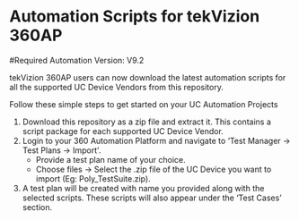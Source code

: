 # Automation Scripts for tekVizion 360AP

#Required Automation Version: V9.2

tekVizion 360AP users can now download the latest automation scripts for all the supported UC Device Vendors from this repository.

Follow these simple steps to get started on your UC Automation Projects
1. Download this repository as a zip file and extract it. This contains a script package for each supported UC Device Vendor.
2. Login to your 360 Automation Platform and navigate to ‘Test Manager -> Test Plans -> Import'.
   - Provide a test plan name of your choice.
   - Choose files -> Select the .zip file of the UC Device you want to import (Eg: Poly_TestSuite.zip).
3. A test plan will be created with name you provided along with the selected scripts. These scripts will also appear under the ‘Test Cases’ section.


